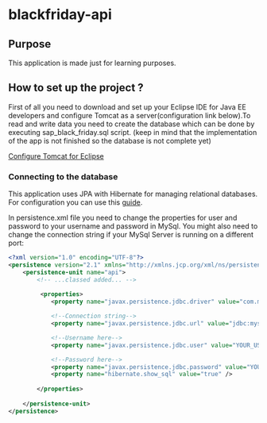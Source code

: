 # blackfriday-api

## Purpose 

This application is made just for learning purposes.

## How to set up the project ?

First of all you need to download and set up your Eclipse IDE for Java EE developers and configure Tomcat as a server(configuration link below).To read and write data you need to create the database which can be done by executing sap_black_friday.sql script. (keep in mind that the implementation of the app is not finished so the database is not complete yet)

[Configure Tomcat for Eclipse](https://www.youtube.com/watch?v=kLgquZ2FiuQ)

### Connecting to the database

This application uses JPA with Hibernate for managing relational databases. For configuration you can use this [guide](https://docs.jboss.org/hibernate/orm/5.4/quickstart/html_single/).

In persistence.xml file you need to change the properties for user and password to your username and password in MySql. You might also need to change the connection string if your MySql Server is running on a different port:

~~~xml
<?xml version="1.0" encoding="UTF-8"?>
<persistence version="2.1" xmlns="http://xmlns.jcp.org/xml/ns/persistence" xmlns:xsi="http://www.w3.org/2001/XMLSchema-instance" xsi:schemaLocation="http://xmlns.jcp.org/xml/ns/persistence http://xmlns.jcp.org/xml/ns/persistence/persistence_2_1.xsd">
	<persistence-unit name="api">
		<!-- ...classed added... -->
	
		 <properties>
           	<property name="javax.persistence.jdbc.driver" value="com.mysql.jdbc.Driver" />

            <!--Connection string-->
            <property name="javax.persistence.jdbc.url" value="jdbc:mysql://localhost:PORT/sap_black_friday" />

            <!--Username here-->
            <property name="javax.persistence.jdbc.user" value="YOUR_USERNAME" />

            <!--Password here-->
            <property name="javax.persistence.jdbc.password" value="YOUR_PASSWORD" />  
            <property name="hibernate.show_sql" value="true" />
            
        </properties>
		
	</persistence-unit>
</persistence>
~~~


